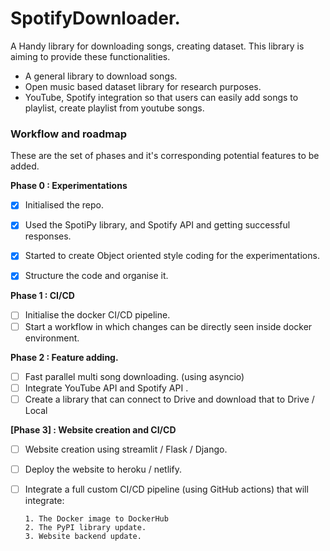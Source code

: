 # SpotifyDownloader.
A Handy library for downloading songs, creating dataset. This library is aiming to provide these functionalities. 
  
  - A general library to download songs.
  - Open music based dataset library for research purposes. 
  - YouTube, Spotify integration so that users can easily add songs to playlist, create playlist from youtube songs. 

### Workflow and roadmap
These are the set of phases and it's corresponding potential features to be added.

**Phase 0 : Experimentations**
- [x] Initialised the repo.
- [x] Used the SpotiPy library, and Spotify API and getting successful responses. 
- [x] Started to create Object oriented style coding for the experimentations.
- [x] Structure the code and organise it. 


**Phase 1 : CI/CD**
- [ ] Initialise the docker CI/CD pipeline. 
- [ ] Start a workflow in which changes can be directly seen inside docker environment. 

**Phase 2 : Feature adding.**
- [ ] Fast parallel multi song downloading. (using asyncio)
- [ ] Integrate YouTube API and Spotify API .
- [ ] Create a library that can connect to Drive and download that to Drive / Local 

**[Phase 3] : Website creation and CI/CD**
- [ ] Website creation using streamlit / Flask / Django.
- [ ] Deploy the website to heroku /  netlify. 
- [ ] Integrate a full custom CI/CD pipeline (using GitHub actions) that will integrate:

      1. The Docker image to DockerHub
      2. The PyPI library update.
      3. Website backend update.
